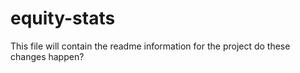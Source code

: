 # equity-stats
This file will contain the readme information for the project
do these changes happen?
